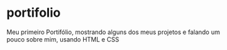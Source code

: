 # portifolio
Meu primeiro Portifólio, mostrando alguns dos meus projetos e falando um pouco sobre mim, usando HTML e CSS
